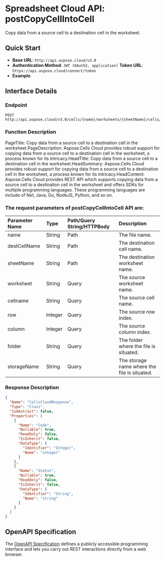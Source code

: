 # **Spreadsheet Cloud API: postCopyCellIntoCell**

Copy data from a source cell to a destination cell in the worksheet. 


## **Quick Start**

- **Base URL**: `http://api.aspose.cloud/v3.0`
- **Authentication Method**: `JWT (OAuth2, application)`  **Token URL**: `https://api.aspose.cloud/connect/token`
- **Example** 

## **Interface Details**

### **Endpoint** 

```
POST http://api.aspose.cloud/v3.0/cells/{name}/worksheets/{sheetName}/cells/{destCellName}/copy
```
### **Function Description**
PageTitle: Copy data from a source cell to a destination cell in the worksheet.PageDescription: Aspose.Cells Cloud provides robust support for copying data from a source cell to a destination cell in the worksheet, a process known for its intricacy.HeadTitle: Copy data from a source cell to a destination cell in the worksheet.HeadSummary: Aspose.Cells Cloud provides robust support for copying data from a source cell to a destination cell in the worksheet, a process known for its intricacy.HeadContent: Aspose.Cells Cloud provides REST API which supports copying data from a source cell to a destination cell in the worksheet and offers SDKs for multiple programming languages. These programming languages are include of Net, Java, Go, NodeJS, Python, and so on.

### The request parameters of **postCopyCellIntoCell** API are: 

| Parameter Name | Type | Path/Query String/HTTPBody | Description | 
| :- | :- | :- |:- | 
|name|String|Path|The file name.|
|destCellName|String|Path|The destination cell name.|
|sheetName|String|Path|The destination worksheet name.|
|worksheet|String|Query|The source worksheet name.|
|cellname|String|Query|The source cell name.|
|row|Integer|Query|The source row index.|
|column|Integer|Query|The source column index.|
|folder|String|Query|The folder where the file is situated.|
|storageName|String|Query|The storage name where the file is situated.|

### **Response Description**
```json
{
  "Name": "CellsCloudResponse",
  "Type": "Class",
  "IsAbstract": false,
  "Properties": [
    {
      "Name": "Code",
      "Nullable": true,
      "ReadOnly": false,
      "IsInherit": false,
      "DataType": {
        "Identifier": "Integer",
        "Name": "integer"
      }
    },
    {
      "Name": "Status",
      "Nullable": true,
      "ReadOnly": false,
      "IsInherit": false,
      "DataType": {
        "Identifier": "String",
        "Name": "string"
      }
    }
  ]
}
```


## OpenAPI Specification

The [OpenAPI Specification](https://reference.aspose.cloud/cells/#/CellsController/PostCopyCellIntoCell) defines a publicly accessible programming interface and lets you carry out REST interactions directly from a web browser.
